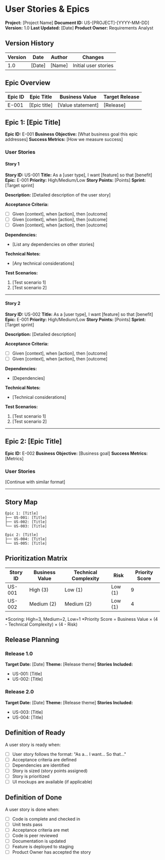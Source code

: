# User Stories & Epics
**Project:** [Project Name]
**Document ID:** US-[PROJECT]-[YYYY-MM-DD]
**Version:** 1.0
**Last Updated:** [Date]
**Product Owner:** Requirements Analyst

## Version History
| Version | Date | Author | Changes |
|---------|------|--------|---------|
| 1.0 | [Date] | [Name] | Initial user stories |

## Epic Overview
| Epic ID | Epic Title | Business Value | Target Release |
|---------|------------|----------------|----------------|
| E-001 | [Epic title] | [Value statement] | [Release] |

## Epic 1: [Epic Title]
**Epic ID:** E-001
**Business Objective:** [What business goal this epic addresses]
**Success Metrics:** [How we measure success]

### User Stories

#### Story 1
**Story ID:** US-001
**Title:** As a [user type], I want [feature] so that [benefit]
**Epic:** E-001
**Priority:** High/Medium/Low
**Story Points:** [Points]
**Sprint:** [Target sprint]

**Description:**
[Detailed description of the user story]

**Acceptance Criteria:**
- [ ] Given [context], when [action], then [outcome]
- [ ] Given [context], when [action], then [outcome]
- [ ] Given [context], when [action], then [outcome]

**Dependencies:**
- [List any dependencies on other stories]

**Technical Notes:**
- [Any technical considerations]

**Test Scenarios:**
1. [Test scenario 1]
2. [Test scenario 2]

---

#### Story 2
**Story ID:** US-002
**Title:** As a [user type], I want [feature] so that [benefit]
**Epic:** E-001
**Priority:** High/Medium/Low
**Story Points:** [Points]
**Sprint:** [Target sprint]

**Description:**
[Detailed description]

**Acceptance Criteria:**
- [ ] Given [context], when [action], then [outcome]
- [ ] Given [context], when [action], then [outcome]

**Dependencies:**
- [Dependencies]

**Technical Notes:**
- [Technical considerations]

**Test Scenarios:**
1. [Test scenario 1]
2. [Test scenario 2]

---

## Epic 2: [Epic Title]
**Epic ID:** E-002
**Business Objective:** [Business goal]
**Success Metrics:** [Metrics]

### User Stories
[Continue with similar format]

---

## Story Map
```
Epic 1: [Title]
├── US-001: [Title]
├── US-002: [Title]
└── US-003: [Title]

Epic 2: [Title]
├── US-004: [Title]
└── US-005: [Title]
```

## Prioritization Matrix
| Story ID | Business Value | Technical Complexity | Risk | Priority Score |
|----------|---------------|---------------------|------|----------------|
| US-001 | High (3) | Low (1) | Low (1) | 9 |
| US-002 | Medium (2) | Medium (2) | Low (1) | 4 |

*Scoring: High=3, Medium=2, Low=1
*Priority Score = Business Value × (4 - Technical Complexity) × (4 - Risk)

## Release Planning
### Release 1.0
**Target Date:** [Date]
**Theme:** [Release theme]
**Stories Included:**
- US-001: [Title]
- US-002: [Title]

### Release 2.0
**Target Date:** [Date]
**Theme:** [Release theme]
**Stories Included:**
- US-003: [Title]
- US-004: [Title]

## Definition of Ready
A user story is ready when:
- [ ] User story follows the format: "As a... I want... So that..."
- [ ] Acceptance criteria are defined
- [ ] Dependencies are identified
- [ ] Story is sized (story points assigned)
- [ ] Story is prioritized
- [ ] UI mockups are available (if applicable)

## Definition of Done
A user story is done when:
- [ ] Code is complete and checked in
- [ ] Unit tests pass
- [ ] Acceptance criteria are met
- [ ] Code is peer reviewed
- [ ] Documentation is updated
- [ ] Feature is deployed to staging
- [ ] Product Owner has accepted the story